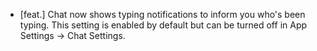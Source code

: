 - [feat.] Chat now shows typing notifications to inform you who's been typing. This setting is enabled by default but can be turned off in App Settings -> Chat Settings.
